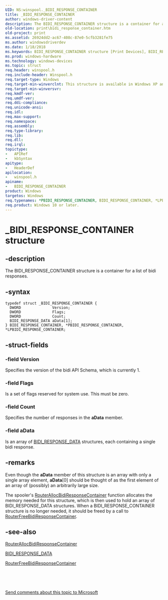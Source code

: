 ```yaml
---
UID: NS:winspool._BIDI_RESPONSE_CONTAINER
title: _BIDI_RESPONSE_CONTAINER
author: windows-driver-content
description: The BIDI_RESPONSE_CONTAINER structure is a container for a list of bidi responses.
old-location: print\bidi_response_container.htm
old-project: print
ms.assetid: 26924dd2-ac67-408c-87e0-5cfb3281fe75
ms.author: windowsdriverdev
ms.date: 1/18/2018
ms.keywords: BIDI_RESPONSE_CONTAINER structure [Print Devices], BIDI_RESPONSE_CONTAINER, PBIDI_RESPONSE_CONTAINER structure pointer [Print Devices], PBIDI_RESPONSE_CONTAINER, LPBIDI_RESPONSE_CONTAINER, *LPBIDI_RESPONSE_CONTAINER, winspool/LPBIDI_RESPONSE_CONTAINER, *PBIDI_RESPONSE_CONTAINER, spoolfnc_79e5354d-1fc1-4156-8be9-028ebcd14b16.xml, _BIDI_RESPONSE_CONTAINER, winspool/BIDI_RESPONSE_CONTAINER, print.bidi_response_container, LPBIDI_RESPONSE_CONTAINER structure pointer [Print Devices], winspool/PBIDI_RESPONSE_CONTAINER
ms.prod: windows-hardware
ms.technology: windows-devices
ms.topic: struct
req.header: winspool.h
req.include-header: Winspool.h
req.target-type: Windows
req.target-min-winverclnt: This structure is available in Windows XP and later operating systems.
req.target-min-winversvr: 
req.kmdf-ver: 
req.umdf-ver: 
req.ddi-compliance: 
req.unicode-ansi: 
req.idl: 
req.max-support: 
req.namespace: 
req.assembly: 
req.type-library: 
req.lib: 
req.dll: 
req.irql: 
topictype: 
-	APIRef
-	kbSyntax
apitype: 
-	HeaderDef
apilocation: 
-	winspool.h
apiname: 
-	BIDI_RESPONSE_CONTAINER
product: Windows
targetos: Windows
req.typenames: *PBIDI_RESPONSE_CONTAINER, BIDI_RESPONSE_CONTAINER, *LPBIDI_RESPONSE_CONTAINER
req.product: Windows 10 or later.
---
```


# _BIDI_RESPONSE_CONTAINER structure


## -description


The BIDI_RESPONSE_CONTAINER structure is a container for a list of bidi responses.


## -syntax


````
typedef struct _BIDI_RESPONSE_CONTAINER {
  DWORD              Version;
  DWORD              Flags;
  DWORD              Count;
  BIDI_RESPONSE_DATA aData[1];
} BIDI_RESPONSE_CONTAINER, *PBIDI_RESPONSE_CONTAINER, *LPBIDI_RESPONSE_CONTAINER;
````


## -struct-fields




### -field Version

Specifies the version of the bidi API Schema, which is currently 1.


### -field Flags

Is a set of flags reserved for system use. This must be zero.


### -field Count

Specifies the number of responses in the <b>aData</b> member.


### -field aData

Is an array of <a href="..\winspool\ns-winspool-_bidi_response_data.md">BIDI_RESPONSE_DATA</a> structures, each containing a single bidi response.


## -remarks


Even though the <b>aData</b> member of this structure is an array with only a single array element, <b>aData</b>[0] should be thought of as the first element of an array of (possibly) an arbitrarily large size.

The spooler's <a href="..\winsplp\nf-winsplp-routerallocbidiresponsecontainer.md">RouterAllocBidiResponseContainer</a> function allocates the memory needed for this structure, which is then used to hold an array of BIDI_RESPONSE_DATA structures. When a BIDI_RESPONSE_CONTAINER structure is no longer needed, it should be freed by a call to <a href="..\winsplp\nf-winsplp-routerfreebidiresponsecontainer.md">RouterFreeBidiResponseContainer</a>.



## -see-also

<a href="..\winsplp\nf-winsplp-routerallocbidiresponsecontainer.md">RouterAllocBidiResponseContainer</a>

<a href="..\winspool\ns-winspool-_bidi_response_data.md">BIDI_RESPONSE_DATA</a>

<a href="..\winsplp\nf-winsplp-routerfreebidiresponsecontainer.md">RouterFreeBidiResponseContainer</a>

 

 

<a href="mailto:wsddocfb@microsoft.com?subject=Documentation%20feedback [print\print]:%20BIDI_RESPONSE_CONTAINER structure%20 RELEASE:%20(1/18/2018)&amp;body=%0A%0APRIVACY STATEMENT%0A%0AWe use your feedback to improve the documentation. We don't use your email address for any other purpose, and we'll remove your email address from our system after the issue that you're reporting is fixed. While we're working to fix this issue, we might send you an email message to ask for more info. Later, we might also send you an email message to let you know that we've addressed your feedback.%0A%0AFor more info about Microsoft's privacy policy, see http://privacy.microsoft.com/en-us/default.aspx." title="Send comments about this topic to Microsoft">Send comments about this topic to Microsoft</a>

